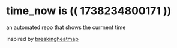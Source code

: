 # time_now is (( 1738234800171 ))

an automated repo that shows the currnent time

inspired by [breakingheatmap](https://github.com/breakingheatmap/breakingheatmap)